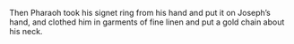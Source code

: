 Then Pharaoh took his signet ring from his hand and put it on Joseph’s hand, and clothed him in garments of fine linen and put a gold chain about his neck.

